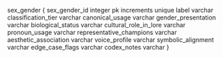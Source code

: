sex_gender {
sex_gender_id integer pk increments unique
label varchar
classification_tier varchar
canonical_usage varchar
gender_presentation varchar
biological_status varchar
cultural_role_in_lore varchar
pronoun_usage varchar
representative_champions varchar
aesthetic_association varchar
voice_profile varchar
symbolic_alignment varchar
edge_case_flags varchar
codex_notes varchar
}

